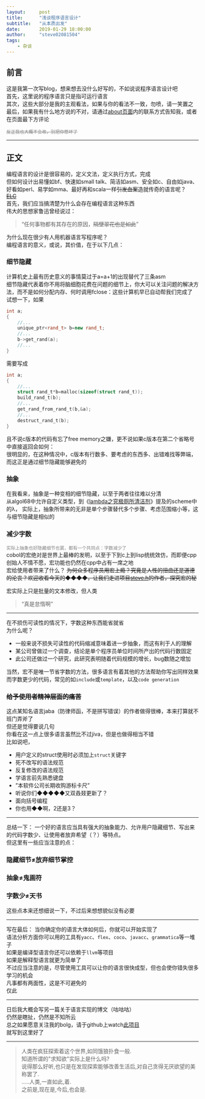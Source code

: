 ```yaml
---
layout:     post
title:      "浅谈程序语言设计"
subtitle:   "从本质出发"
date:       2019-01-29 18:00:00
author:     "steve02081504"
tags:
    - 杂谈
---
```

## 前言  
这是我第一次写blog，想来想去没什么好写的，不如说说程序语言设计吧  
首先，这里说的程序语言只是指可运行语言  
其次，这些大部分是我的主观看法，如果与你的看法不一致，勿喷，请一笑置之  
最后，如果我有什么地方说的不对，请通过[about页面]({{site.url}}/about)内的联系方式告知我，或者在页面最下方评论  

<small style="color:#808080">~~反正我也大概不会改，别把你憋坏了~~</small>  

_____

## 正文  
编程语言的设计是很容易的，定义文法，定义执行方式，完成  
但如何设计出易懂如bf、快速如small talk、简洁如asm、安全如c、自由如java、好看如perl、易学如mma、最好再和scala一样~~引发血案~~造就传奇的语言呢？  
~~[ELC]({{site.url}}/ELC)~~  
首先，我们应当搞清楚为什么会存在编程语言这种东西  
伟大的思想家鲁迅曾经说过：  
> “任何事物都有其存在的原因，~~隔壁翠花也是如此~~”  

为什么现在很少有人用机器语言写程序呢？  
编程语言的意义，或说，其价值，在于以下几点：  
### 细节隐藏  

计算机史上最有历史意义的事情莫过于a=a+1的出现替代了三条asm  
细节隐藏代表着你不用将脑细胞花费在问题的细节上，你大可以关注问题的解决方法，而不是如何分配内存、何时调用fclose：这些计算机早已自动帮我们完成了  
试想一下，如果  
```c++
int a;
{
	//...
	unique_ptr<rand_t> b=new rand_t;
	//...
	b->get_rand(a);
	//...
}
```
需要写成  
```c
int a;
{
	//...
	struct rand_t*b=malloc(sizeof(struct rand_t));
	build_rand_t(b);
	//...
	get_rand_from_rand_t(b,&a);
	//...
	destruct_rand_t(b);
}
```
且不说c版本的代码有忘了free memory之嫌，更不说如果c版本在第二个省略号中直接返回会如何：  
很明显的，在这种情况中，c版本有行数多、要考虑的东西多、出错难找等弊端，而这正是通过细节隐藏能够避免的  
### 抽象  

在我看来，抽象是一种变相的细节隐藏，以至于两者往往难以分清  
从algol68中允许自定义类型，到《[lambda之究极厕所清洁剂](http://lambda-the-ultimate.org/)》提及的scheme中的λ，
实际上，抽象所带来的无非是单个步骤替代多个步骤、考虑范围缩小等，这与细节隐藏是相似的  
### 减少字数  

<small style="color:#808080">实际上抽象也好隐藏细节也罢，都有一个共同点：字数减少了</small>  
cobol的宏绝对是世界上最棒的发明，以至于下到c上到lisp统统效仿，而即便cpp创始人不情不愿，宏功能也仍然在cpp中占有一席之地  
宏给使用者带来了什么？
~~为何众多程序员用宏上瘾？究竟是人性的扭曲还是道德的沦丧？欢迎收看今天的◆◆◆◆，让我们走进项目[steve.h](https://github.com/steve02081504/steve.h)的作者，探究宏的秘~~  
  

宏实际上只是批量的文本修改，但人类
> “真是怠惰啊”
  
_____

在不损伤可读性的情况下，字数这种东西能省就省  
为什么呢？
- 一般来说不损失可读性的代码缩减意味着进一步抽象，而这有利于人的理解  
- 某公司曾做过一个调查，结论是单个程序员单位时间所产出的代码行数固定  
- 此公司还做过一个研究，此研究表明随着代码规模的增长，bug数随之增加  

当然，宏不是唯一节省字数的方法，很多语言有着其他的方法帮助你写出同样效果而字数更少的代码，常见的如`include`或`template`，以及`code generation`  
### ~~给予使用者精神层面的痛苦~~  
这点某知名语言jaba（防律师函，不是拼写错误）的作者做得很棒，本来打算就不班门弄斧了  
但还是觉得要说几句  
你看在这一点上很多语言虽然比不过jiva，但是也做得相当不错  
比如说吧，
- 用户定义的struct使用时必须加上`struct`关键字  
- 死不改写的语法规范  
- 反复修改的语法规范  
- 学语言前先熟悉键盘  
- ”本软件公司长期收购游标卡尺”  
- 听说你们◆◆◆◆◆又双叒叕更新了？ 
- 面向括号编程  
- 你也用◆◆啊，2还是3？  


______

总结一下：
一个好的语言应当具有强大的抽象能力、允许用户隐藏细节、写出来的代码字数少、让使用者放弃希望（？）等特点。  
但这里有一些应当注意的点：  
### 隐藏细节≠放弃细节掌控  
### 抽象≠鬼画符  
### 字数少≠天书  
这些点本来还想细说一下，不过后来想想貌似没有必要  

______

写在最后：
当你确定你的语言大体如何后，你就可以开始实现了  
语法分析方面你可以用的工具有`yacc`、`flex`、`coco`、`javacc`、`grammatica`等一堆子  
如果是编译型语言你还可以依赖于`llvm`等项目  
如果是解释型语言就更为简单了  
不过应当注意的是，尽管使用工具可以让你的语言很快成型，但也会使你错失很多学习的机会  
凡事都有两面性，这是不可避免的  
仅此  

______

日后我大概会写另一篇关于语言实现的博文（咕咕咕）  
仍然是瞎扯，仍然是不知所云  
总之如果愿意关注我的bolg，请于github上watch[此项目](https://github.com/steve02081504/steve02081504.github.io)  
就写到这里好了  

______

> 人类在疯狂探索着这个世界,如同饿狼扑食一般.  
  知道所谓的"求知欲"实际上是什么吗?  
  说得那么好听,也只是在发现探索能够改善生活后,对自己贪得无厌欲望的美称罢了.  
  .....人类,一直如此,着.  
  之前是,现在是,今后,也会是.  
